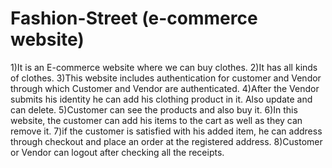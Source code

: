 # Fashion-Street (e-commerce website)
1)It is an E-commerce website where we can buy clothes.
2)It has all kinds of clothes.
3)This website includes authentication for customer and Vendor through which Customer and Vendor are authenticated.
4)After the Vendor submits his identity he can add his clothing product in it. Also update and can delete.
5)Customer can see the products and also buy it.
6)In this website, the customer can add his items to the cart as well as they can remove it.
7)if the customer is satisfied with his added item, he can address through checkout and place an order at the 
  registered address.
8)Customer or Vendor can logout after checking all the receipts.
